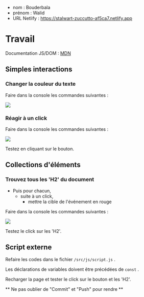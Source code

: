 - nom : Bouderbala
- prénom : Walid
- URL Netlify : https://stalwart-zuccutto-af5ca7.netlify.app

# Travail

Documentation JS/DOM : [MDN](https://developer.mozilla.org/fr/)

## Simples interactions

### Changer la couleur du texte

Faire dans la console les commandes suivantes :

![](/assets/img/changer-la-couleur-du-texte.png)

### Réagir à un click

Faire dans la console les commandes suivantes :

![](/assets/img/reagir-a-un-click.png)

Testez en cliquant sur le bouton.

## Collections d'éléments

### Trouvez tous les 'H2' du document

- Puis pour chacun,
  - suite à un click,
    - mettre la cible de l'événement en rouge

Faire dans la console les commandes suivantes :

![](/assets/img/collections-d-elements.png)

Testez le click sur les 'H2'.

## Script externe

Refaire les codes dans le fichier `/src/js/script.js` .

Les déclarations de variables doivent être précédées de `const` .

Recharger la page et tester le click sur le bouton et les 'H2'.

** Ne pas oublier de "Commit" et "Push" pour rendre **

